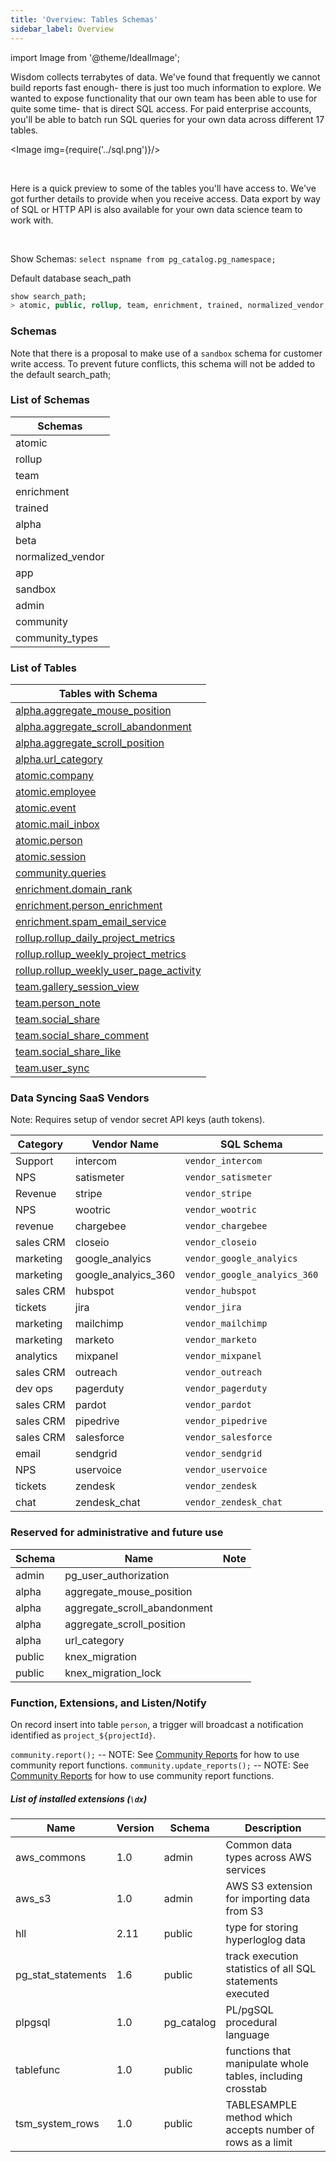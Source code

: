 ```yaml
---
title: 'Overview: Tables Schemas'
sidebar_label: Overview
---
```


import Image from '@theme/IdealImage';


Wisdom collects terrabytes of data. We've found that frequently we cannot build reports fast enough- there is just too much information to explore. We wanted to expose functionality that our own team has been able to use for quite some time- that is direct SQL access. For paid enterprise accounts, you'll be able to batch run SQL queries for your own data across different 17 tables.


<Image img={require('../sql.png')}/>

<br/>

Here is a quick preview to some of the tables you'll have access to. We've got further details to provide when you receive access. Data export by way of SQL or HTTP API is also available for your own data science team to work with.

<br/>



Show Schemas:
`select nspname from pg_catalog.pg_namespace;`


Default database seach_path 
```sql
show search_path;
> atomic, public, rollup, team, enrichment, trained, normalized_vendor, admin, beta, alpha
```



### Schemas
Note that there is a proposal to make use of a `sandbox` schema for customer write access. To prevent future conflicts, this schema will not be added to the default search_path;




### List of Schemas


| Schemas                        |
|--------------------------------|
| atomic                         |
| rollup                         |
| team                           |
| enrichment                     |
| trained                        |
| alpha                          |
| beta                           |
| normalized_vendor              |
| app                            |
| sandbox                        |
| admin                          |
| community                      |
| community_types                |



### List of Tables


| Tables with Schema             |
|--------------------------------|
| [alpha.aggregate_mouse_position](./alpha.aggregate_mouse_position.md) |
| [alpha.aggregate_scroll_abandonment](./alpha.aggregate_scroll_abandonment.md) |
| [alpha.aggregate_scroll_position](./alpha.aggregate_scroll_position.md) |
| [alpha.url_category](./alpha.url_category.md) |
| [atomic.company](./atomic.company.md) |
| [atomic.employee](./atomic.employee.md) |
| [atomic.event](./atomic.event.md) |
| [atomic.mail_inbox](./atomic.mail_inbox.md) |
| [atomic.person](./atomic.person.md) |
| [atomic.session](./atomic.session.md) |
| [community.queries](./community.queries.md) |
| [enrichment.domain_rank](./enrichment.domain_rank.md) |
| [enrichment.person_enrichment](./enrichment.person_enrichment.md) |
| [enrichment.spam_email_service](./enrichment.spam_email_service.md) |
| [rollup.rollup_daily_project_metrics](./rollup.rollup_daily_project_metrics.md) |
| [rollup.rollup_weekly_project_metrics](./rollup.rollup_weekly_project_metrics.md) |
| [rollup.rollup_weekly_user_page_activity](./rollup.rollup_weekly_user_page_activity.md) |
| [team.gallery_session_view](./team.gallery_session_view.md) |
| [team.person_note](./team.person_note.md) |
| [team.social_share](./team.social_share.md) |
| [team.social_share_comment](./team.social_share_comment.md) |
| [team.social_share_like](./team.social_share_like.md) |
| [team.user_sync](./team.user_sync.md) |




### Data Syncing SaaS Vendors
Note: Requires setup of vendor secret API keys (auth tokens).

| Category | Vendor Name         | SQL Schema                 
|----------|---------------------|----------------------------
| Support  | intercom            | `vendor_intercom`          
| NPS      | satismeter          | `vendor_satismeter`        
| Revenue  | stripe              | `vendor_stripe`            
| NPS      | wootric             | `vendor_wootric`           
| revenue  | chargebee           | `vendor_chargebee`            
| sales CRM| closeio             | `vendor_closeio`              
| marketing| google_analyics     | `vendor_google_analyics`      
| marketing| google_analyics_360 | `vendor_google_analyics_360`  
| sales CRM| hubspot             | `vendor_hubspot`              
| tickets  | jira                | `vendor_jira`                 
| marketing| mailchimp           | `vendor_mailchimp`            
| marketing| marketo             | `vendor_marketo`              
| analytics| mixpanel            | `vendor_mixpanel`             
| sales CRM| outreach            | `vendor_outreach`             
| dev ops  | pagerduty           | `vendor_pagerduty`            
| sales CRM| pardot              | `vendor_pardot`               
| sales CRM| pipedrive           | `vendor_pipedrive`            
| sales CRM| salesforce          | `vendor_salesforce`           
| email    | sendgrid            | `vendor_sendgrid`             
| NPS      | uservoice           | `vendor_uservoice`            
| tickets  | zendesk             | `vendor_zendesk`              
| chat     | zendesk_chat        | `vendor_zendesk_chat`         



### Reserved for administrative and future use

   Schema   |               Name               | Note |
------------|----------------------------------|------|
 admin      | pg_user_authorization            |  |
 alpha      | aggregate_mouse_position         |  |
 alpha      | aggregate_scroll_abandonment     |  |
 alpha      | aggregate_scroll_position        |  |
 alpha      | url_category                     |  |
 public     | knex_migration                   |  |
 public     | knex_migration_lock              |  |




### Function, Extensions, and Listen/Notify

On record insert into table `person`, a trigger will broadcast a notification identified as `project_${projectId}`.

`community.report();`           -- NOTE: See [Community Reports](#) for how to use community report functions.
`community.update_reports();`   -- NOTE: See [Community Reports](#) for how to use community report functions.


##### List of installed extensions (`\dx`)

Name               | Version |   Schema   |                        Description
-------------------|---------|------------|------------------------------------------------------------
aws_commons        | 1.0     | admin      | Common data types across AWS services
aws_s3             | 1.0     | admin      | AWS S3 extension for importing data from S3
hll                | 2.11    | public     | type for storing hyperloglog data
pg_stat_statements | 1.6     | public     | track execution statistics of all SQL statements executed
plpgsql            | 1.0     | pg_catalog | PL/pgSQL procedural language
tablefunc          | 1.0     | public     | functions that manipulate whole tables, including crosstab
tsm_system_rows    | 1.0     | public     | TABLESAMPLE method which accepts number of rows as a limit
